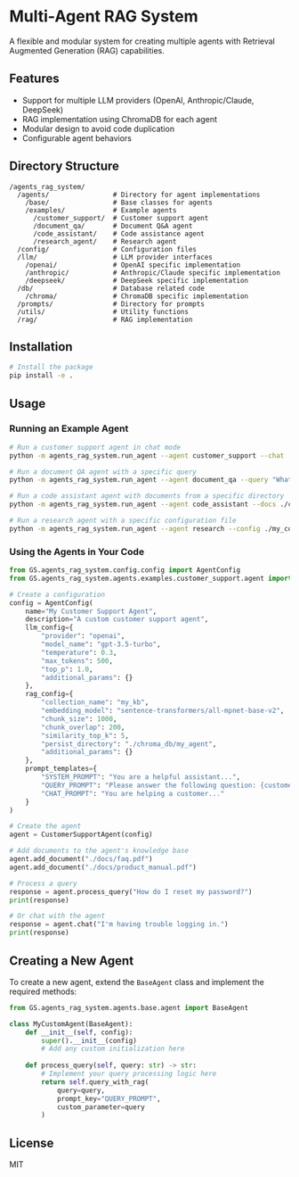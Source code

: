 # Multi-Agent RAG System

A flexible and modular system for creating multiple agents with Retrieval Augmented Generation (RAG) capabilities.

## Features

- Support for multiple LLM providers (OpenAI, Anthropic/Claude, DeepSeek)
- RAG implementation using ChromaDB for each agent
- Modular design to avoid code duplication
- Configurable agent behaviors

## Directory Structure

```
/agents_rag_system/
  /agents/                # Directory for agent implementations
    /base/                # Base classes for agents
    /examples/            # Example agents
      /customer_support/  # Customer support agent
      /document_qa/       # Document Q&A agent
      /code_assistant/    # Code assistance agent
      /research_agent/    # Research agent
  /config/                # Configuration files
  /llm/                   # LLM provider interfaces
    /openai/              # OpenAI specific implementation
    /anthropic/           # Anthropic/Claude specific implementation
    /deepseek/            # DeepSeek specific implementation
  /db/                    # Database related code
    /chroma/              # ChromaDB specific implementation
  /prompts/               # Directory for prompts
  /utils/                 # Utility functions
  /rag/                   # RAG implementation
```

## Installation

```bash
# Install the package
pip install -e .
```

## Usage

### Running an Example Agent

```bash
# Run a customer support agent in chat mode
python -m agents_rag_system.run_agent --agent customer_support --chat

# Run a document QA agent with a specific query
python -m agents_rag_system.run_agent --agent document_qa --query "What does this document say about X?"

# Run a code assistant agent with documents from a specific directory
python -m agents_rag_system.run_agent --agent code_assistant --docs ./code_docs --chat

# Run a research agent with a specific configuration file
python -m agents_rag_system.run_agent --agent research --config ./my_config.json --query "What are the latest developments in AI?"
```

### Using the Agents in Your Code

```python
from GS.agents_rag_system.config.config import AgentConfig
from GS.agents_rag_system.agents.examples.customer_support.agent import CustomerSupportAgent

# Create a configuration
config = AgentConfig(
    name="My Customer Support Agent",
    description="A custom customer support agent",
    llm_config={
        "provider": "openai",
        "model_name": "gpt-3.5-turbo",
        "temperature": 0.3,
        "max_tokens": 500,
        "top_p": 1.0,
        "additional_params": {}
    },
    rag_config={
        "collection_name": "my_kb",
        "embedding_model": "sentence-transformers/all-mpnet-base-v2",
        "chunk_size": 1000,
        "chunk_overlap": 200,
        "similarity_top_k": 5,
        "persist_directory": "./chroma_db/my_agent",
        "additional_params": {}
    },
    prompt_templates={
        "SYSTEM_PROMPT": "You are a helpful assistant...",
        "QUERY_PROMPT": "Please answer the following question: {customer_query}",
        "CHAT_PROMPT": "You are helping a customer..."
    }
)

# Create the agent
agent = CustomerSupportAgent(config)

# Add documents to the agent's knowledge base
agent.add_document("./docs/faq.pdf")
agent.add_document("./docs/product_manual.pdf")

# Process a query
response = agent.process_query("How do I reset my password?")
print(response)

# Or chat with the agent
response = agent.chat("I'm having trouble logging in.")
print(response)
```

## Creating a New Agent

To create a new agent, extend the `BaseAgent` class and implement the required methods:

```python
from GS.agents_rag_system.agents.base.agent import BaseAgent

class MyCustomAgent(BaseAgent):
    def __init__(self, config):
        super().__init__(config)
        # Add any custom initialization here
    
    def process_query(self, query: str) -> str:
        # Implement your query processing logic here
        return self.query_with_rag(
            query=query,
            prompt_key="QUERY_PROMPT",
            custom_parameter=query
        )
```

## License

MIT 